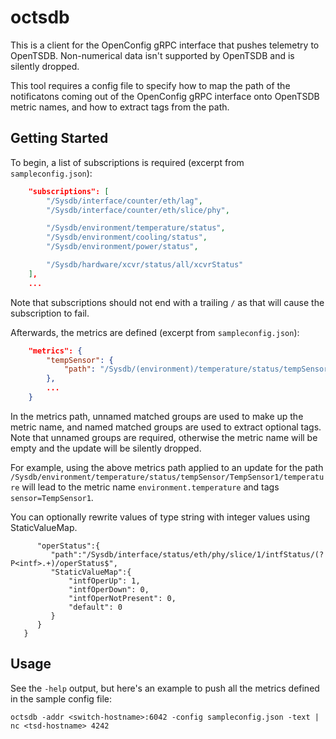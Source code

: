 # octsdb

This is a client for the OpenConfig gRPC interface that pushes telemetry to
OpenTSDB.  Non-numerical data isn't supported by OpenTSDB and is silently
dropped.

This tool requires a config file to specify how to map the path of the
notificatons coming out of the OpenConfig gRPC interface onto OpenTSDB
metric names, and how to extract tags from the path.

## Getting Started
To begin, a list of subscriptions is required (excerpt from `sampleconfig.json`):

```json
	"subscriptions": [
		"/Sysdb/interface/counter/eth/lag",
		"/Sysdb/interface/counter/eth/slice/phy",

		"/Sysdb/environment/temperature/status",
		"/Sysdb/environment/cooling/status",
		"/Sysdb/environment/power/status",

		"/Sysdb/hardware/xcvr/status/all/xcvrStatus"
	],
	...
```

Note that subscriptions should not end with a trailing `/` as that will cause
the subscription to fail.

Afterwards, the metrics are defined (excerpt from `sampleconfig.json`):

```json
	"metrics": {
		"tempSensor": {
			"path": "/Sysdb/(environment)/temperature/status/tempSensor/(?P<sensor>.+)/((?:maxT|t)emperature)"
		},
		...
	}
```

In the metrics path, unnamed matched groups are used to make up the metric name, and named matched groups
are used to extract optional tags. Note that unnamed groups are required, otherwise the metric
name will be empty and the update will be silently dropped.

For example, using the above metrics path applied to an update for the path
`/Sysdb/environment/temperature/status/tempSensor/TempSensor1/temperature`
will lead to the metric name `environment.temperature` and tags `sensor=TempSensor1`.

You can optionally rewrite values of type string with integer values using StaticValueMap.
``` "metrics":{
      "operStatus":{
         "path":"/Sysdb/interface/status/eth/phy/slice/1/intfStatus/(?P<intf>.+)/operStatus$",
         "StaticValueMap":{
             "intfOperUp": 1,
             "intfOperDown": 0,
             "intfOperNotPresent": 0,
             "default": 0
         }
      }
   }
```
## Usage

See the `-help` output, but here's an example to push all the metrics defined
in the sample config file:
```
octsdb -addr <switch-hostname>:6042 -config sampleconfig.json -text | nc <tsd-hostname> 4242
```
